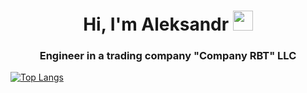 <h1 align="center">Hi, I'm Aleksandr</a> 
<img src="https://github.com/blackcater/blackcater/raw/main/images/Hi.gif" height="32"/></h1>
<h3 align="center">Engineer in a trading company "Company RBT" LLC</h3>

[![Top Langs](https://github-readme-stats.vercel.app/api/top-langs/?username=RusyaevAleksandr&layout=compact)](https://github.com/RusyaevAleksandr/github-readme-stats)

<!--
**RusyaevAleksandr/RusyaevAleksandr** is a ✨ _special_ ✨ repository because its `README.md` (this file) appears on your GitHub profile.

Here are some ideas to get you started:

- 🔭 I’m currently working on ...
- 🌱 I’m currently learning ...
- 👯 I’m looking to collaborate on ...
- 🤔 I’m looking for help with ...
- 💬 Ask me about ...
- 📫 How to reach me: ...
- 😄 Pronouns: ...
- ⚡ Fun fact: ...
-->
